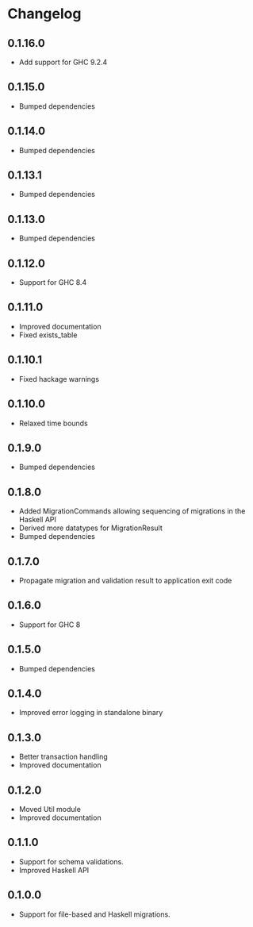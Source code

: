 # Changelog

## 0.1.16.0
* Add support for GHC 9.2.4

## 0.1.15.0
* Bumped dependencies

## 0.1.14.0
* Bumped dependencies

## 0.1.13.1
* Bumped dependencies

## 0.1.13.0
* Bumped dependencies

## 0.1.12.0
* Support for GHC 8.4

## 0.1.11.0
* Improved documentation
* Fixed exists_table

## 0.1.10.1
* Fixed hackage warnings

## 0.1.10.0
* Relaxed time bounds

## 0.1.9.0
* Bumped dependencies

## 0.1.8.0
* Added MigrationCommands allowing sequencing of migrations in the Haskell API
* Derived more datatypes for MigrationResult
* Bumped dependencies

## 0.1.7.0
* Propagate migration and validation result to application exit code

## 0.1.6.0
* Support for GHC 8

## 0.1.5.0
* Bumped dependencies

## 0.1.4.0
* Improved error logging in standalone binary

## 0.1.3.0
* Better transaction handling
* Improved documentation

## 0.1.2.0
* Moved Util module
* Improved documentation

## 0.1.1.0
* Support for schema validations.
* Improved Haskell API

## 0.1.0.0
* Support for file-based and Haskell migrations.
